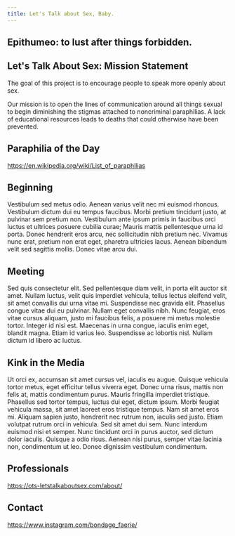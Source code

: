 ```yaml
---
title: Let's Talk about Sex, Baby.
---
```

## Epithumeo: to lust after things forbidden.


## Let's Talk About Sex: Mission Statement 

The goal of this project is to encourage people to speak more openly about sex. 

Our mission is to open the lines of communication around all things sexual to begin diminishing the stigmas attached to noncriminal paraphilias. A lack of educational resources leads to deaths that could otherwise have been prevented. 

## Paraphilia of the Day

https://en.wikipedia.org/wiki/List_of_paraphilias

## Beginning

Vestibulum sed metus odio. Aenean varius velit nec mi euismod rhoncus. Vestibulum dictum dui eu tempus faucibus. Morbi pretium tincidunt justo, at pulvinar sem pretium non. Vestibulum ante ipsum primis in faucibus orci luctus et ultrices posuere cubilia curae; Mauris mattis pellentesque urna id porta. Donec hendrerit eros arcu, nec sollicitudin nibh pretium nec. Vivamus nunc erat, pretium non erat eget, pharetra ultricies lacus. Aenean bibendum velit sed sagittis mollis. Donec vitae arcu dui.

## Meeting

Sed quis consectetur elit. Sed pellentesque diam velit, in porta elit auctor sit amet. Nullam luctus, velit quis imperdiet vehicula, tellus lectus eleifend velit, sit amet convallis dui urna vitae mi. Suspendisse nec gravida elit. Phasellus congue vitae dui eu pulvinar. Nullam eget convallis nibh. Nunc feugiat, eros vitae cursus aliquam, justo mi faucibus felis, a posuere mi metus molestie tortor. Integer id nisi est. Maecenas in urna congue, iaculis enim eget, blandit magna. Etiam id varius leo. Suspendisse ac lobortis nisl. Nullam dictum id libero ac luctus.

## Kink in the Media

Ut orci ex, accumsan sit amet cursus vel, iaculis eu augue. Quisque vehicula tortor metus, eget efficitur tellus viverra eget. Donec urna risus, mattis non felis at, mattis condimentum purus. Mauris fringilla imperdiet tristique. Phasellus sed tortor tempus, luctus dui eget, dictum ipsum. Morbi feugiat vehicula massa, sit amet laoreet eros tristique tempus. Nam sit amet eros mi. Aliquam sapien justo, hendrerit nec rutrum non, iaculis sed justo. Etiam volutpat rutrum orci in vehicula. Sed sit amet dui sem. Nunc interdum euismod nisi et semper. Nunc tincidunt orci in purus auctor, sed dictum dolor iaculis. Quisque a odio risus. Aenean nisi purus, semper vitae lacinia non, condimentum ut leo. Donec dignissim vestibulum condimentum. 

## Professionals

https://ots-letstalkaboutsex.com/about/

## Contact

https://www.instagram.com/bondage_faerie/
